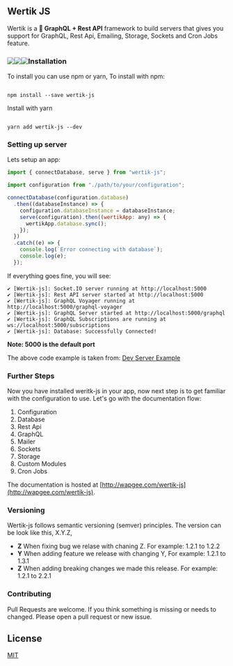 ## Wertik JS


Wertik is a **💪 GraphQL + Rest API** framework to build servers that gives you support for GraphQL, Rest Api, Emailing, Storage, Sockets and Cron Jobs feature.


<div>
	<img  style="float: left;margin: 10px 0;"  src="https://img.shields.io/github/downloads/ilyaskarim/wertik-js/total?style=flat-square">
	<img  style="float: left;margin: 10px 0;"  src="https://img.shields.io/npm/dw/wertik-js?style=flat-square">
	<img  style="float: left;margin: 10px 0;"  src="https://img.shields.io/github/issues-raw/ilyaskarim/wertik-js?style=flat-square">
</div>

### Installation

To install you can use npm or yarn, To install with npm:

```

npm install --save wertik-js

```

Install with yarn

```

yarn add wertik-js --dev

```

### Setting up server

Lets setup an app:

```javascript
import { connectDatabase, serve } from "wertik-js";

import configuration from "./path/to/your/configuration";

connectDatabase(configuration.database)
  .then((databaseInstance) => {
    configuration.databaseInstance = databaseInstance;
    serve(configuration).then((wertikApp: any) => {
      wertikApp.database.sync();
    });
  })
  .catch((e) => {
    console.log(`Error connecting with database`);
    console.log(e);
  });
```

If everything goes fine, you will see:

```
✔ [Wertik-js]: Socket.IO server running at http://localhost:5000
✔ [Wertik-js]: Rest API server started at http://localhost:5000
✔ [Wertik-js]: GraphQL Voyager running at http://localhost:5000/graphql-voyager
✔ [Wertik-js]: GraphQL Server started at http://localhost:5000/graphql
✔ [Wertik-js]: GraphQL Subscriptions are running at ws://localhost:5000/subscriptions
✔ [Wertik-js]: Database: Successfully Connected!
```

**Note: 5000 is the default port**

The above code example is taken from: [Dev Server Example](https://github.com/Uconnect-Technologies/wertik-js/blob/master/src/devServer.ts)

### Further Steps

Now you have installed weritk-js in your app, now next step is to get familiar with the configuration to use. Let's go with the documentation flow:

1. Configuration
2. Database
3. Rest Api
4. GraphQL
5. Mailer
6. Sockets
7. Storage
8. Custom Modules
9. Cron Jobs

The documentation is hosted at [http://wapgee.com/wertik-js](http://wapgee.com/wertik-js).

### Versioning

Wertik-js follows semantic versioning (semver) principles. The version can be look like this, X.Y.Z,

- **Z** When fixing bug we relase with chaning Z. For example: 1.2.1 to 1.2.2
- **Y** When adding feature we release with changing Y, For example: 1.2.1 to 1.3.1
- **Z** When adding breaking changes we made this release. For example: 1.2.1 to 2.2.1

### Contributing

Pull Requests are welcome. If you think something is missing or needs to changed. Please open a pull request or new issue.

## License

[MIT](https://choosealicense.com/licenses/mit/)
